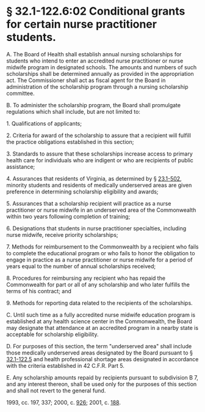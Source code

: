 # § 32.1-122.6:02 Conditional grants for certain nurse practitioner students.

<p>A. The Board of Health shall establish annual nursing scholarships for students who intend to enter an accredited nurse practitioner or nurse midwife program in designated schools. The amounts and numbers of such scholarships shall be determined annually as provided in the appropriation act. The Commissioner shall act as fiscal agent for the Board in administration of the scholarship program through a nursing scholarship committee.</p><p>B. To administer the scholarship program, the Board shall promulgate regulations which shall include, but are not limited to:</p><p>1. Qualifications of applicants;</p><p>2. Criteria for award of the scholarship to assure that a recipient will fulfill the practice obligations established in this section;</p><p>3. Standards to assure that these scholarships increase access to primary health care for individuals who are indigent or who are recipients of public assistance;</p><p>4. Assurances that residents of Virginia, as determined by § <a href='http://law.lis.virginia.gov/vacode/23.1-502/'>23.1-502</a>, minority students and residents of medically underserved areas are given preference in determining scholarship eligibility and awards;</p><p>5. Assurances that a scholarship recipient will practice as a nurse practitioner or nurse midwife in an underserved area of the Commonwealth within two years following completion of training;</p><p>6. Designations that students in nurse practitioner specialties, including nurse midwife, receive priority scholarships;</p><p>7. Methods for reimbursement to the Commonwealth by a recipient who fails to complete the educational program or who fails to honor the obligation to engage in practice as a nurse practitioner or nurse midwife for a period of years equal to the number of annual scholarships received;</p><p>8. Procedures for reimbursing any recipient who has repaid the Commonwealth for part or all of any scholarship and who later fulfills the terms of his contract; and</p><p>9. Methods for reporting data related to the recipients of the scholarships.</p><p>C. Until such time as a fully accredited nurse midwife education program is established at any health science center in the Commonwealth, the Board may designate that attendance at an accredited program in a nearby state is acceptable for scholarship eligibility.</p><p>D. For purposes of this section, the term "underserved area" shall include those medically underserved areas designated by the Board pursuant to § <a href='http://law.lis.virginia.gov/vacode/32.1-122.5/'>32.1-122.5</a> and health professional shortage areas designated in accordance with the criteria established in 42 C.F.R. Part 5.</p><p>E. Any scholarship amounts repaid by recipients pursuant to subdivision B 7, and any interest thereon, shall be used only for the purposes of this section and shall not revert to the general fund.</p><p>1993, cc. 197, 337; 2000, c. <a href='http://lis.virginia.gov/cgi-bin/legp604.exe?001+ful+CHAP0926'>926</a>; 2001, c. <a href='http://lis.virginia.gov/cgi-bin/legp604.exe?011+ful+CHAP0188'>188</a>.</p>